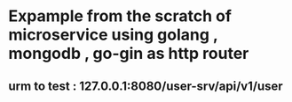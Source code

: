 # Expample from the scratch of microservice using golang , mongodb , go-gin as http router 

## urm to test : 127.0.0.1:8080/user-srv/api/v1/user
